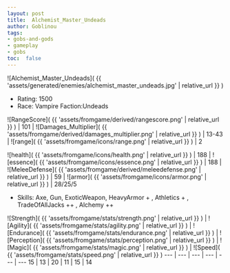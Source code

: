 ```yaml
---
layout: post
title:  Alchemist_Master_Undeads
author: Goblinou
tags:
- gobs-and-gods
- gameplay
- gobs
toc:  false
---
```


![Alchemist_Master_Undeads]( {{ 'assets/generated/enemies/alchemist_master_undeads.jpg' | relative_url }} )
- Rating: 1500
- Race: Vampire  Faction:Undeads

![RangeScore]( {{ 'assets/fromgame/derived/rangescore.png' | relative_url }} ) | 101 | ![Damages_Multiplier]( {{ 'assets/fromgame/derived/damages_multiplier.png' | relative_url }} ) | 13-43 | ![range]( {{ 'assets/fromgame/icons/range.png' | relative_url }} ) | 2


![health]( {{ 'assets/fromgame/icons/health.png' | relative_url }} ) | 188 | ![essence]( {{ 'assets/fromgame/icons/essence.png' | relative_url }} ) | 188 | ![MeleeDefense]( {{ 'assets/fromgame/derived/meleedefense.png' | relative_url }} ) | 59 | ![armor]( {{ 'assets/fromgame/icons/armor.png' | relative_url }} ) | 28/25/5

* Skills: Axe, Gun, ExoticWeapon, HeavyArmor + , Athletics + , TradeOfAllJacks ++ , Alchemy ++ 

![Strength]( {{ 'assets/fromgame/stats/strength.png' | relative_url }} ) | ![Agility]( {{ 'assets/fromgame/stats/agility.png' | relative_url }} ) | ![Endurance]( {{ 'assets/fromgame/stats/endurance.png' | relative_url }} ) | ![Perception]( {{ 'assets/fromgame/stats/perception.png' | relative_url }} ) | ![Magic]( {{ 'assets/fromgame/stats/magic.png' | relative_url }} ) | ![Speed]( {{ 'assets/fromgame/stats/speed.png' | relative_url }} )
--- | --- | --- | --- | --- | ---
15 | 13 | 20 | 11 | 15 | 14
